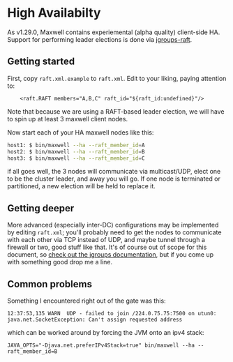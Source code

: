 # High Availabilty

As v1.29.0, Maxwell contains experiemental (alpha quality) client-side HA.
Support for performing leader elections is done via
[jgroups-raft](https://github.com/belaban/jgroups-raft).

## Getting started

First, copy `raft.xml.example` to `raft.xml`.  Edit to your liking, paying attention to:

```
    <raft.RAFT members="A,B,C" raft_id="${raft_id:undefined}"/>
```

Note that because we are using a RAFT-based leader election, we will have to spin up at least
3 maxwell client nodes.


Now start each of your HA maxwell nodes like this:

```bash
host1: $ bin/maxwell --ha --raft_member_id=A
host2: $ bin/maxwell --ha --raft_member_id=B
host3: $ bin/maxwell --ha --raft_member_id=C
```

if all goes well, the 3 nodes will communicate via multicast/UDP, elect one to
be the cluster leader, and away you will go.  If one node is terminated or
partitioned, a new election will be held to replace it.


## Getting deeper

More advanced (especially inter-DC) configurations may be implemented by
editing `raft.xml`; you'll probably need to get the nodes to communicate with
each other via TCP instead of UDP, and maybe tunnel through a firewall or two,
good stuff like that.  It's of course out of scope for this document, so
[check out the jgroups
documentation](http://www.jgroups.org/manual/html/user-advanced.html), but if
you come up with something good drop me a line.

## Common problems

Something I encountered right out of the gate was this:

```
12:37:53,135 WARN  UDP - failed to join /224.0.75.75:7500 on utun0: java.net.SocketException: Can't assign requested address
```

which can be worked around by forcing the JVM onto an ipv4 stack:

```
JAVA_OPTS="-Djava.net.preferIPv4Stack=true" bin/maxwell --ha --raft_member_id=B
```






